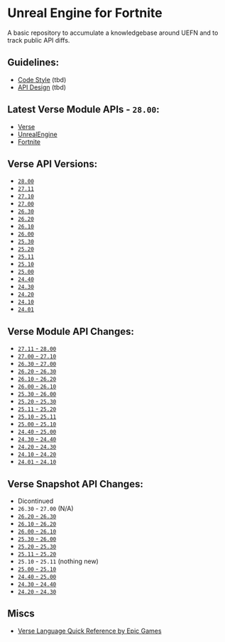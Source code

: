 # Unreal Engine for Fortnite

A basic repository to accumulate a knowledgebase around UEFN and to track public API diffs.


## Guidelines:

- [Code Style](https://github.com/kbfngg/uefn/blob/main/guidelines/code_style.md) (tbd)
- [API Design](https://github.com/kbfngg/uefn/blob/main/guidelines/api_design.md) (tbd)

## Latest Verse Module APIs - `28.00`:

- [Verse](https://github.com/kbfngg/uefn/blob/main/modules/Verse/Verse.digest.verse)
- [UnrealEngine](https://github.com/kbfngg/uefn/blob/main/modules/UnrealEngine/UnrealEngine.digest.verse)
- [Fortnite](https://github.com/kbfngg/uefn/blob/main/modules/Fortnite/Fortnite.digest.verse)

## Verse API Versions:

- [`28.00`](https://github.com/kbfngg/uefn/tree/game_v28.00/modules)
- [`27.11`](https://github.com/kbfngg/uefn/tree/game_v27.11/modules)
- [`27.10`](https://github.com/kbfngg/uefn/tree/game_v27.10/modules)
- [`27.00`](https://github.com/kbfngg/uefn/tree/game_v27.00/modules)
- [`26.30`](https://github.com/kbfngg/uefn/tree/game_v26.30/modules)
- [`26.20`](https://github.com/kbfngg/uefn/tree/game_v26.20/modules)
- [`26.10`](https://github.com/kbfngg/uefn/tree/game_v26.10/modules)
- [`26.00`](https://github.com/kbfngg/uefn/tree/game_v26.00/modules)
- [`25.30`](https://github.com/kbfngg/uefn/tree/game_v25.30/modules)
- [`25.20`](https://github.com/kbfngg/uefn/tree/game_v25.20/modules)
- [`25.11`](https://github.com/kbfngg/uefn/tree/game_v25.11/modules)
- [`25.10`](https://github.com/kbfngg/uefn/tree/game_v25.10/modules)
- [`25.00`](https://github.com/kbfngg/uefn/tree/game_v25.00/modules)
- [`24.40`](https://github.com/kbfngg/uefn/tree/game_v24.40/modules)
- [`24.30`](https://github.com/kbfngg/uefn/tree/game_v24.30/modules)
- [`24.20`](https://github.com/kbfngg/uefn/tree/version_3/modules)
- [`24.10`](https://github.com/kbfngg/uefn/tree/version_2/modules)
- [`24.01`](https://github.com/kbfngg/uefn/tree/version_1/modules)

## Verse Module API Changes:

- [`27.11` - `28.00`]([TBD](https://github.com/kbfngg/uefn/commit/3b49dbd5815ac41130ec4645791c4090440e84cd))
- [`27.00` - `27.10`](https://github.com/kbfngg/uefn/commit/24041496b294c725eb352c354650f128651daeea)
- [`26.30` - `27.00`](https://github.com/kbfngg/uefn/commit/1b60f95aba058478383f21c6c4eea1bc8db06aca)
- [`26.20` - `26.30`](https://github.com/kbfngg/uefn/commit/ab7258e9743f5b85115e7fcd6ab4e899ecd6d364)
- [`26.10` - `26.20`](https://github.com/kbfngg/uefn/commit/2a7eb40ceb255a882217f0508f01d0f7e4ef9331)
- [`26.00` - `26.10`](https://github.com/kbfngg/uefn/commit/12df6e86ef674e2a30619087b27902e5474bf85b)
- [`25.30` - `26.00`](https://github.com/kbfngg/uefn/commit/367bf7cf21bdc8be9f004557b08ffbf2bcea5cb2)
- [`25.20` - `25.30`](https://github.com/kbfngg/uefn/commit/7bd3adbb944c5ea4bba64ba5db999bd54c527232)
- [`25.11` - `25.20`](https://github.com/kbfngg/uefn/commit/21149abc4212b0f9c31108f26afd7a0a2bdef294)
- [`25.10` - `25.11`](https://github.com/kbfngg/uefn/commit/ac118b2dafd6ad406c2295d46b1136000930ab46)
- [`25.00` - `25.10`](https://github.com/kbfngg/uefn/commit/b7bd7d76d5f5cc430172954146e033a28cf54747)
- [`24.40` - `25.00`](https://github.com/kbfngg/uefn/commit/796cf13ba35fcf7ecd126f140f48f7e62503290f)
- [`24.30` - `24.40`](https://github.com/kbfngg/uefn/commit/79dd3c4bf1ea1ccb6b860cf0941586cf1b53bbb0)
- [`24.20` - `24.30`](https://github.com/kbfngg/uefn/commit/c93a6918a36d61e4e03b306555e4ebe268773823)
- [`24.10` - `24.20`](https://github.com/kbfngg/uefn/commit/453d84fc6432a1180a3f28546cc3fc23a8625895)
- [`24.01` - `24.10`](https://github.com/kbfngg/uefn/commit/38b55ef332109f55d9cc50c463f267c167a4a311)

## Verse Snapshot API Changes:

- Dicontinued
- `26.30` - `27.00` (N/A)
- [`26.20` - `26.30`](https://github.com/kbfngg/uefn/commit/310c4255ad4e53bb6053f7c9a0d7647c56293703)
- [`26.10` - `26.20`](https://github.com/kbfngg/uefn/commit/5db07d5ee7635e381caf09a46eed44c2470b8aad)
- [`26.00` - `26.10`](https://github.com/kbfngg/uefn/commit/b45a2491f4a96a11d0381482de1d357cab818050)
- [`25.30` - `26.00`](https://github.com/kbfngg/uefn/commit/751c7b4e59453ee8f4e0401e82d4bc0c2252d2cc)
- [`25.20` - `25.30`](https://github.com/kbfngg/uefn/commit/e3286d80d3307bb8a21fab7abfbbb29b40b64c42)
- [`25.11` - `25.20`](https://github.com/kbfngg/uefn/commit/431fbad3603e52e7693f057a92ece1f090753431)
- `25.10` - `25.11` (nothing new)
- [`25.00` - `25.10`](https://github.com/kbfngg/uefn/commit/ec336031f82fa2e8e0f40157e465a8e7e889560b)
- [`24.40` - `25.00`](https://github.com/kbfngg/uefn/commit/f74ca7d46109876212bed295c364ab3388427758)
- [`24.30` - `24.40`](https://github.com/kbfngg/uefn/commit/ca8bf5fea7ff9a70c1b5c752164da403074d2aef)
- [`24.20` - `24.30`](https://github.com/kbfngg/uefn/commit/4ff0bd98f21e45ae1e16f8bbdd21ad03699c56e6)

## Miscs

- [Verse Language Quick Reference by Epic Games](https://dev.epicgames.com/documentation/en-us/uefn/verse-language-quick-reference)
